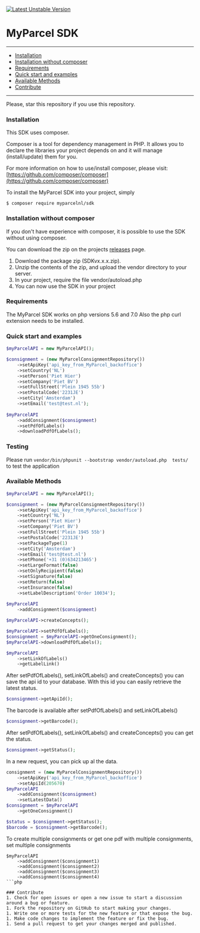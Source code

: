 [![Latest Unstable Version](https://poser.pugx.org/myparcelnl/sdk/v/unstable)](https://packagist.org/packages/myparcelnl/sdk)
# MyParcel SDK

---

- [Installation](#installation)
- [Installation without composer](#installation-without-composer)
- [Requirements](#requirements)
- [Quick start and examples](#quick-start-and-examples)
- [Available Methods](#available-methods)
- [Contribute](#contribute)

---
Please, star this repository if you use this repository.

### Installation

This SDK uses composer.

Composer is a tool for dependency management in PHP. It allows you to declare the libraries your project depends on and it will manage (install/update) them for you.

For more information on how to use/install composer, please visit: [https://github.com/composer/composer](https://github.com/composer/composer)

To install the MyParcel SDK into your project, simply

	$ composer require myparcelnl/sdk
	
### Installation without composer

If you don't have experience with composer, it is possible to use the SDK without using composer.

You can download the zip on the projects [releases](https://github.com/myparcelnl/sdk/releases) page.

1. Download the package zip (SDKvx.x.x.zip).
2. Unzip the contents of the zip, and upload the vendor directory to your server.
3. In your project, require the file vendor/autoload.php
4. You can now use the SDK in your project

### Requirements

The MyParcel SDK works on php versions 5.6 and 7.0
Also the php curl extension needs to be installed.

### Quick start and examples

```php
$myParcelAPI = new MyParcelAPI();

$consignment = (new MyParcelConsignmentRepository())
    ->setApiKey('api_key_from_MyParcel_backoffice')
    ->setCountry('NL')
    ->setPerson('Piet Hier')
    ->setCompany('Piet BV')
    ->setFullStreet('Plein 1945 55b')
    ->setPostalCode('2231JE')
    ->setCity('Amsterdam')
    ->setEmail('test@test.nl');
    
$myParcelAPI
    ->addConsignment($consignment)
    ->setPdfOfLabels()
    ->downloadPdfOfLabels();
```

### Testing
Please run ```vendor/bin/phpunit --bootstrap vendor/autoload.php  tests/``` to test the application


### Available Methods
```php
$myParcelAPI = new MyParcelAPI();

$consignment = (new MyParcelConsignmentRepository())
    ->setApiKey('api_key_from_MyParcel_backoffice')
    ->setCountry('NL')
    ->setPerson('Piet Hier')
    ->setCompany('Piet BV')
    ->setFullStreet('Plein 1945 55b')
    ->setPostalCode('2231JE')
    ->setPackageType(1)
    ->setCity('Amsterdam')
    ->setEmail('test@test.nl')
    ->setPhone('+31 (0)634213465')
    ->setLargeFormat(false)
    ->setOnlyRecipient(false)
    ->setSignature(false)
    ->setReturn(false)
    ->setInsurance(false)
    ->setLabelDescription('Order 10034');
    
$myParcelAPI
    ->addConsignment($consignment)
```
```php
$myParcelAPI->createConcepts();
```
```php
$myParcelAPI->setPdfOfLabels();
$consignment = $myParcelAPI->getOneConsignment();
$myParcelAPI->downloadPdfOfLabels();
```
```php
$myParcelAPI
    ->setLinkOfLabels()
    ->getLabelLink()
```
After setPdfOfLabels(), setLinkOfLabels() and createConcepts() you can save the api id to your database. With this id you can easily retrieve the latest status.
```php
$consignment->getApiId();
```
The barcode is available after setPdfOfLabels() and setLinkOfLabels()
```php
$consignment->getBarcode();
```
After setPdfOfLabels(), setLinkOfLabels() and createConcepts() you can get the status.
```php
$consignment->getStatus();
```
In a new request, you can pick up al the data.
```php
consignment = (new MyParcelConsignmentRepository())
    ->setApiKey('api_key_from_MyParcel_backoffice')
    ->setApiId(205670)
$myParcelAPI
    ->addConsignment($consignment)
    ->setLatestData()
$consignment = $myParcelAPI
    ->getOneConsignment()

$status = $consignment->getStatus();
$barcode = $consignment->getBarcode();
```
To create multiple consignments or get one pdf with multiple consignments, set multiple consignments
```
$myParcelAPI
    ->addConsignment($consignment1)
    ->addConsignment($consignment2)
    ->addConsignment($consignment3)
    ->addConsignment($consignment4)
```php

### Contribute
1. Check for open issues or open a new issue to start a discussion around a bug or feature.
1. Fork the repository on GitHub to start making your changes.
1. Write one or more tests for the new feature or that expose the bug.
1. Make code changes to implement the feature or fix the bug.
1. Send a pull request to get your changes merged and published.

